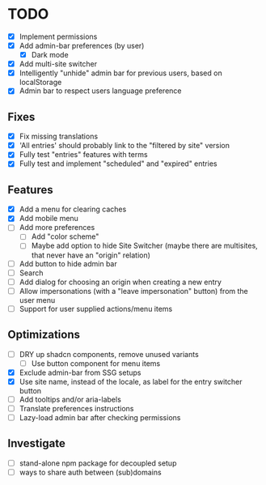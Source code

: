 # TODO

- [x] Implement permissions
- [x] Add admin-bar preferences (by user)
    - [x] Dark mode
- [x] Add multi-site switcher
- [x] Intelligently "unhide" admin bar for previous users, based on localStorage
- [x] Admin bar to respect users language preference

## Fixes

- [x] Fix missing translations
- [x] 'All entries' should probably link to the "filtered by site" version
- [x] Fully test "entries" features with terms
- [x] Fully test and implement "scheduled" and "expired" entries

## Features

- [x] Add a menu for clearing caches
- [x] Add mobile menu
- [ ] Add more preferences
    - [ ] Add "color scheme"
    - [ ] Maybe add option to hide Site Switcher (maybe there are multisites, that never have an "origin" relation)
- [ ] Add button to hide admin bar
- [ ] Search
- [ ] Add dialog for choosing an origin when creating a new entry
- [ ] Allow impersonations (with a "leave impersonation" button) from the user menu
- [ ] Support for user supplied actions/menu items

## Optimizations

- [ ] DRY up shadcn components, remove unused variants
    - [ ] Use button component for menu items
- [x] Exclude admin-bar from SSG setups
- [x] Use site name, instead of the locale, as label for the entry switcher button
- [ ] Add tooltips and/or aria-labels
- [ ] Translate preferences instructions
- [ ] Lazy-load admin bar after checking permissions

## Investigate

- [ ] stand-alone npm package for decoupled setup
- [ ] ways to share auth between (sub)domains
